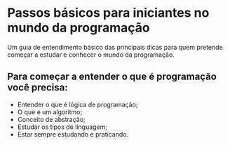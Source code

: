 # Passos básicos para iniciantes no mundo da programação
Um guia de entendimento básico das principais dicas para quem pretende começar a estudar e conhecer o mundo da programação.

## Para começar a entender o que é programação você precisa: 

* Entender o que é lógica de programação;    
* O que é um algoritmo;    
* Conceito de abstração;  
* Estudar os tipos de linguagem; 
* Estar sempre estudando e praticando. 

